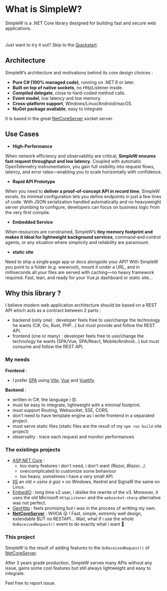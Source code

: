 # What is SimpleW?

SimpleW is a .NET Core library designed for building fast and secure web applications.

<div class="tip custom-block" style="padding-top: 8px">

Just want to try it out? Skip to the [Quickstart](./getting-started).

</div>


## Architecture

SimpleW’s architecture and motivations behind its core design choices :

- **Pure C# (100% managed code)**, running on .NET 8 or later.
- **Built on top of native sockets**, no HttpListener inside.
- **Compiled delegate**, close to hard-coded method calls.
- **Event model**, low latency and low memory.
- **Cross‑platform support**, Windows/Linux/Android/macOS.
- **NuGet package available**, easy to integrate

It is based in the great [NetCoreServer](https://github.com/chronoxor/NetCoreServer) socket server.


## Use Cases

- **High‑Performance**

When network efficiency and observability are critical, **SimpleW ensures fast request throughput and low latency**.
Coupled with automatic OpenTelemetry instrumentation, you gain full visibility into request flows, latency, and error rates—enabling you to scale horizontally with confidence.

- **Rapid API Prototype**

When you need to **deliver a proof‑of‑concept API in record time**, SimpleW excels. Its minimal configuration lets you define endpoints in just a few lines of code. With JSON serialization handled automatically and no heavyweight server plumbing to configure, developers can focus on business logic from the very first compile.

- **Embedded Service**

When resources are constrained, SimpleW’s **tiny memory footprint and makes it ideal for lightweight background services**, command‑and‑control agents, or any situation where simplicity and reliability are paramount.

- **static site**

Need to ship a single‑page app or docs alongside your API? With SimpleW you point to a folder (e.g. wwwroot), mount it under a URL, and in milliseconds all your files are served with caching—no heavy framework required. Fast, lean, and ready for your Vue.js dashboard or static site...


## Why this library ?

I believe modern web application architecture should be based on a REST API which acts as a contract between 2 parts :
- backend (only one) : developer feels free to use/change the technology he wants (C#, Go, Rust, PHP...) but must provide and follow the REST API.
- frontend (one or many) : developer feels free to use/change the technology he wants (SPA/Vue, SPA/React, Mobile/Android...) but must consume and follow the REST API.


### My needs

**Frontend** :

- I prefer [SPA](https://en.wikipedia.org/wiki/Single-page_application) using [Vite](https://vitejs.dev/), [Vue](https://vuejs.org) and [Vuetify](https://vuetifyjs.com).

**Backend** :

- written in C#, the language i 😍.
- must be easy to integrate, lightweight with a minimal footprint.
- must support Routing, Websocket, SSE, CORS.
- don't need to have template engine as i write frontend in a separated project.
- must serve static files (static files are the result of my `npm run build` vite project)
- observality : trace each request and monitor performances


### The existings projects
- [ASP.NET Core](https://learn.microsoft.com/fr-fr/aspnet/core/?view=aspnetcore-8.0) :
    - too many features i don't need, i don't want _(Razor, Blazor...)_.
    - overcomplicated to customize some behaviour
    - too heavy, sometimes i have a very small API.
- [IIS](https://iis.net/) an old _« usine à gaz »_ on Windows, Kestrel and SignalR the same on Linux.
- [EmbedIO](https://github.com/unosquare/embedio) : long time v2 user, i dislike the rewrite of the v3. Moreover, it uses the old Microsoft `HttpListener` and the `websocket-sharp` alternative was not perfect.
- [GenHttp](https://genhttp.org) : feels promising but i was in the process of writting my own.
- __[NetCoreServer](https://github.com/chronoxor/NetCoreServer)__ : WHOA 😮 ! Fast, simple, extremly well design, extendable BUT no RESTAPI... Wait, what if i use the whole `OnReceivedRequest()` event to do exactly what i want 🤔


### This project

SimpleW is the result of adding features to the `OnReceivedRequest()` of [NetCoreServer](https://github.com/chronoxor/NetCoreServer).

After 3 years grade production, SimpleW serves many APIs without any issue, gains some cool features but still always lightweight and easy to integrate.

Feel free to report issue.
